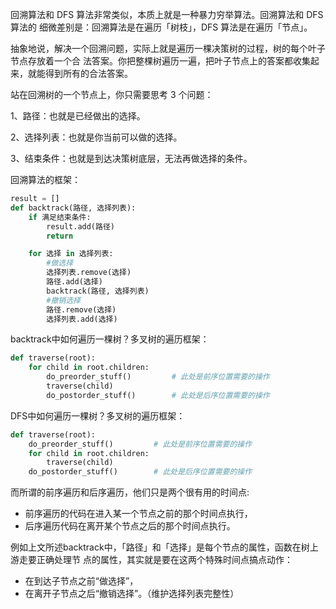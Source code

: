 回溯算法和 DFS 算法非常类似，本质上就是一种暴力穷举算法。回溯算法和 DFS 算法的
细微差别是：回溯算法是在遍历「树枝」，DFS 算法是在遍历「节点」。

抽象地说，解决一个回溯问题，实际上就是遍历一棵决策树的过程，树的每个叶子节点存放着一个合
法答案。你把整棵树遍历一遍，把叶子节点上的答案都收集起来，就能得到所有的合法答案。

站在回溯树的一个节点上，你只需要思考 3 个问题：

1、路径：也就是已经做出的选择。

2、选择列表：也就是你当前可以做的选择。

3、结束条件：也就是到达决策树底层，无法再做选择的条件。


回溯算法的框架：
```python
result = []
def backtrack(路径, 选择列表):
    if 满足结束条件:
        result.add(路径)
        return

    for 选择 in 选择列表:
        #做选择
        选择列表.remove(选择)
        路径.add(选择)
        backtrack(路径, 选择列表)
        #撤销选择
        路径.remove(选择)
        选择列表.add(选择)
```

backtrack中如何遍历一棵树？多叉树的遍历框架：
```python
def traverse(root):
    for child in root.children:
        do_preorder_stuff()         # 此处是前序位置需要的操作
        traverse(child)
        do_postorder_stuff()        # 此处是后序位置需要的操作
```

DFS中如何遍历一棵树？多叉树的遍历框架：
```python
def traverse(root):
    do_preorder_stuff()         # 此处是前序位置需要的操作
    for child in root.children:
        traverse(child)
    do_postorder_stuff()        # 此处是后序位置需要的操作
```

而所谓的前序遍历和后序遍历，他们只是两个很有用的时间点:
- 前序遍历的代码在进入某一个节点之前的那个时间点执行，
- 后序遍历代码在离开某个节点之后的那个时间点执行。

例如上文所述backtrack中，「路径」和「选择」是每个节点的属性，函数在树上游走要正确处理节
点的属性，其实就是要在这两个特殊时间点搞点动作：
- 在到达子节点之前“做选择”，
- 在离开子节点之后“撤销选择”。（维护选择列表完整性）


